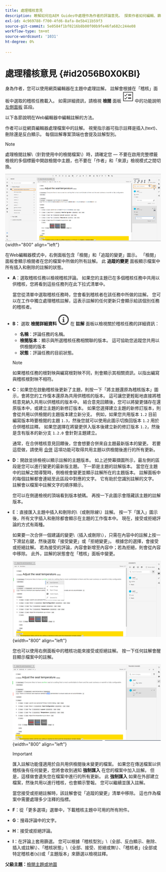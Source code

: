 ```yaml
---
title: 處理稽核意見
description: 瞭解如何在AEM Guides中處理作為作者的評論意見。 探索作者如何編輯、篩選、接受或拒絕檔案中的註解。
exl-id: 4c969788-f700-4fd6-8afa-8e5b411b59f3
source-git-commit: 5e0584f1bf0216b8b00f00b9fe46fa682c244e08
workflow-type: tm+mt
source-wordcount: '1031'
ht-degree: 0%

---
```


# 處理稽核意見 {#id2056B0X0KBI}


身為作者，您可以使用網頁編輯器在主題中處理註解。 註解會根據在「稽核」面板中選取的稽核任務載入。 如需詳細資訊，請檢視 **檢閱** 面板 ![](images/active-review-tasklist-icon.svg) 中的功能說明 [左側面板](../user-guide/web-editor-features.md#id2051EA0M0HS) 區段。

以下各節說明在Web編輯器中編輯註解的方法。

作者可以從網頁編輯器處理檔案中的註解。 視覺指示器可指示註釋是插入\(text\)、刪除還是反白顯示。 每個註解專案頂端也會提及註解型別。

>[!NOTE]
>
> 處理檢閱註解\（針對使用中的檢閱檔案\）時，請確定您 — 不要在啟用完整標籤檢視的多個標籤中開啟檢閱中主題，也不要在「作者」和「來源」檢視模式之間切換。

![](images/comments-page-web-editor_cs.png){width="800" align="left"}

在Web編輯器模式中，右側面板包含「檢閱」和「追蹤的變更」圖示。 「檢閱」面板會顯示檢閱者在您的檔案中所做的所有註解。 此 **追蹤的變更** 面板顯示檔案中所有插入和刪除的註解的狀態。

- **A**：選取稽核任務以檢視稽核評論。 如果您的主題已在多個稽核任務中共用以供稽核，您將看到這些任務列在此下拉式清單中。

  當您從清單中選取稽核任務時，您會看到稽核者在該任務中所做的註解。 您可以在工作中獨立處理稽核註解，這表示註解的任何更新只會顯示給該個別任務的稽核者。

- **B：**  選取 **檢閱詳細資料** ![](images/active-review-info-icon.svg) 在 **註解** 面板以檢視關於稽核任務的詳細資訊：

   - **名稱**：評論任務的名稱。
   - **檢閱版本**：顯示與所選稽核任務相關聯的版本。 這可協助您追蹤您共用以供檢閱的版本
   - **狀態**：評論任務的目前狀態。

  >[!NOTE]
  >
  > 如果稽核任務的根對映與編寫根對映不同，則會顯示其相關資訊，以指出編寫與稽核根對映不相符。

- **C**：如果您在啟動稽核後更新了主題，則按一下「將主題還原為稽核版本」圖示，會將您的工作復本還原為共用供稽核的版本。 這可讓您更輕鬆地直接將稽核意見納入共用以供稽核的版本中。 結合意見回饋後，您可以將變更儲存在還原版本中，或建立主題的新修訂版本。 如果您選擇建立主題的新修訂版本，則會從共用以供檢閱的主題版本建立新分支。 例如，如果您共用版本 `1.2` 目前編寫版本時要檢閱的主題 `1.3`，然後您就可以使用此圖示切換回版本 `1.2` 用於合併稽核註釋。 如果您選擇在將變更併入版本後建立新的修訂版本 `1.2`，然後是含有版本的新分支 `1.2.0` 會針對主題建立。

  通常，在合併稽核意見回饋後，您會想要合併來自主題最新版本的變更。 若要這麼做，請使用 [合併](web-editor-features.md#id205DF04E0HS) 這項功能可取得共用主題以供檢閱後進行的所有更新。

- **D**：開啟並排檢視以顯示註解的主題版本。 如上述熒幕擷圖所示，最左側的區段是您可以進行變更的最新版主題。 下一節是主題的註解版本。 當您在主題中的註解之間導覽時，側檢視會變更並顯示註解所在的主題版本。 註解面板中的每個註解都會連結至此區段中對應的文字。 它有助於您識別註解的文字。 註解會以檔案中註解文字的順序顯示。

  您可以在側邊檢視的頂端看到版本號碼。 再按一下此圖示會隱藏該主題的註解版本。

- E：直接匯入主題中插入和刪除的\（或刪除線\）註解。 按一下「匯入」圖示後，所有文字插入和刪除都會顯示在主題的工作復本中。 現在，接受或拒絕評論的方式有兩種。

  如果要一次合併一個建議的變更\（插入或刪除\），只需在內容中的註解上按一下滑鼠右鍵，然後選取「接受變更」或「拒絕變更」。 根據您的選擇，會接受或拒絕註解。 若為接受的評論，內容會新增至內容中；若為拒絕，則會從內容中移除。 此外，註解的狀態會在「稽核」面板中變更。

  ![](images/import-comment-accept-web-editor_cs.png){width="800" align="left"}

  您也可以使用右側面板中的稽核功能來接受或拒絕註解。 按一下任何註解會醒目顯示檔案中的註解。

  ![](images/changes-tab_cs.png){width="800" align="left"}

  >[!IMPORTANT]
  >
  > 匯入註解功能僅適用於自共用供檢閱後未變更的檔案。 如果您在傳送檔案以供稽核後有任何變更，您將會收到通知 **強制匯入** 在您的檔案中加入註解。 但是，這樣做會遺失您在檔案中進行的所有更新。 此 **強制匯入** 如果在外部建立檔案，然後共用以進行稽核，也會顯示警報。 您可以繼續並匯入註解。

  當您接受或拒絕註解時，該註解會從「追蹤的變更」清單中移除。 這也作為檔案中需要處理多少注釋的指標。

- **F**：從「更多選項」選單中，下載稽核主題中可用的所有附件。
- **G**：搜尋評論中的文字。
- **H**：接受或拒絕評論。

- **I**：在評論上套用篩選。 您可以根據「稽核型別」\（全部、反白顯示、刪除、插入或註解\）、「稽核狀態」\（全部、接受、拒絕或無\）、「稽核者」\(全部或特定稽核者\(s\)\)或「主題版本」來篩選以檢視註釋。


**父級主題：**[&#x200B;檢閱主題或地圖](review.md)
